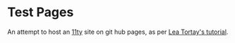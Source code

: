 # Test Pages

An attempt to host an [11ty](https://www.11ty.dev/) site on git hub pages, as per [Lea Tortay's tutorial](https://www.linkedin.com/pulse/eleventy-github-pages-lea-tortay/).